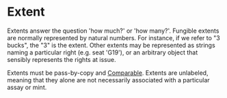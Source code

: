 # Extent

Extents answer the question 'how much?' or 'how many?'. Fungible
extents are normally represented by natural numbers. For instance, if
we refer to "3 bucks", the "3" is the extent. Other extents may be
represented as strings naming a particular right (e.g. seat 'G19'), or
an arbitrary object that sensibly represents the rights at issue.

Extents must be pass-by-copy and [Comparable](https://github.com/Agoric/ERTP/blob/a7601a0fa1e26f4b2849e3c29d2026ab07331cfc/util/sameStructure.js#L32-L37).
Extents are unlabeled, meaning that they alone are not necessarily 
associated with a particular assay or mint.
